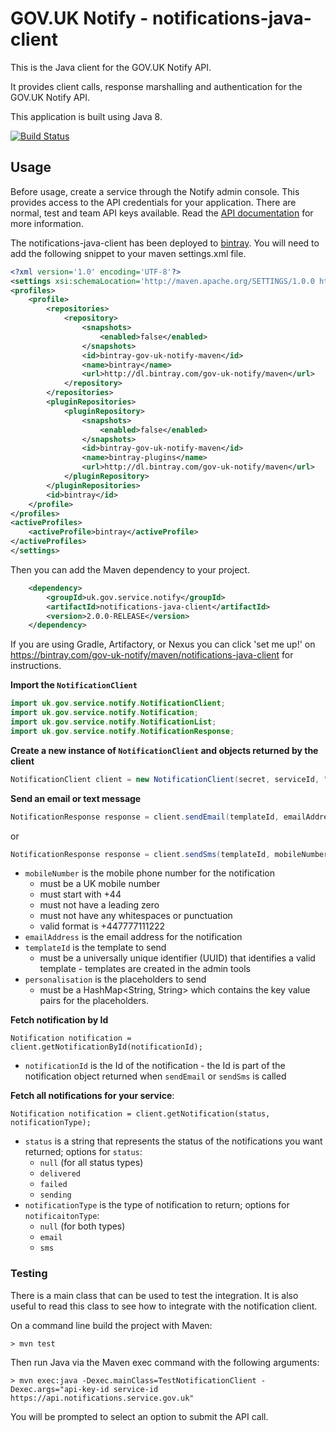 # GOV.UK Notify - notifications-java-client

This is the Java client for the GOV.UK Notify API.

It provides client calls, response marshalling and authentication for the GOV.UK Notify API.

This application is built using Java 8.

[![Build Status](https://travis-ci.org/alphagov/notifications-java-client.svg?branch=master)](https://travis-ci.org/alphagov/notifications-java-client)

## Usage

Before usage, create a service through the Notify admin console. This provides access to the API credentials for your application. There are normal, test and team API keys available.
Read the [API documentation](https://www.notifications.service.gov.uk/documentation) for more information.

The notifications-java-client has been deployed to [bintray](https://bintray.com). You will need to add the following snippet to your maven settings.xml file.
```xml
<?xml version='1.0' encoding='UTF-8'?>
<settings xsi:schemaLocation='http://maven.apache.org/SETTINGS/1.0.0 http://maven.apache.org/xsd/settings-1.0.0.xsd' xmlns='http://maven.apache.org/SETTINGS/1.0.0' xmlns:xsi='http://www.w3.org/2001/XMLSchema-instance'>
<profiles>
	<profile>
		<repositories>
			<repository>
				<snapshots>
					<enabled>false</enabled>
				</snapshots>
				<id>bintray-gov-uk-notify-maven</id>
				<name>bintray</name>
				<url>http://dl.bintray.com/gov-uk-notify/maven</url>
			</repository>
		</repositories>
		<pluginRepositories>
			<pluginRepository>
				<snapshots>
					<enabled>false</enabled>
				</snapshots>
				<id>bintray-gov-uk-notify-maven</id>
				<name>bintray-plugins</name>
				<url>http://dl.bintray.com/gov-uk-notify/maven</url>
			</pluginRepository>
		</pluginRepositories>
		<id>bintray</id>
	</profile>
</profiles>
<activeProfiles>
	<activeProfile>bintray</activeProfile>
</activeProfiles>
</settings>
```
Then you can add the Maven dependency to your project.
```xml
    <dependency>
        <groupId>uk.gov.service.notify</groupId>
        <artifactId>notifications-java-client</artifactId>
        <version>2.0.0-RELEASE</version>
    </dependency>

```
If you are using Gradle, Artifactory, or Nexus you can click 'set me up!' on https://bintray.com/gov-uk-notify/maven/notifications-java-client for instructions.

**Import the `NotificationClient`**

```java
import uk.gov.service.notify.NotificationClient;
import uk.gov.service.notify.Notification;
import uk.gov.service.notify.NotificationList;
import uk.gov.service.notify.NotificationResponse;
```

**Create a new instance of `NotificationClient` and objects returned by the client**

```java
NotificationClient client = new NotificationClient(secret, serviceId, "https://api.notifications.service.gov.uk");
```

**Send an email or text message**

```java
NotificationResponse response = client.sendEmail(templateId, emailAddress, personalisation);
```

or

```java
NotificationResponse response = client.sendSms(templateId, mobileNumber, personalisation);
```

* `mobileNumber` is the mobile phone number for the notification
    * must be a UK mobile number
    * must start with +44
    * must not have a leading zero
    * must not have any whitespaces or punctuation
    * valid format is +447777111222
* `emailAddress` is the email address for the notification
* `templateId` is the template to send
    * must be a universally unique identifier (UUID) that identifies a valid template  - templates are created in the admin tools
* `personalisation` is the placeholders to send 
    * must be a HashMap<String, String> which contains the key value pairs for the placeholders. 

**Fetch notification by Id**

`Notification notification = client.getNotificationById(notificationId);`

* `notificationId` is the Id of the notification - the Id is part of the notification object returned when `sendEmail` or `sendSms` is called
 
**Fetch all notifications for your service**:

`Notification notification = client.getNotification(status, notificationType);`

* `status` is a string that represents the status of the notifications you want returned; options for `status`:
    * `null` (for all status types)
    * `delivered` 
    * `failed`
    * `sending`
* `notificationType` is the type of notification to return; options for `notificaitonType`:
    * `null` (for both types)
    * `email` 
    * `sms`


### Testing

There is a main class that can be used to test the integration. It is also useful to read this class to see how to integrate with the notification client.

On a command line build the project with Maven:

`> mvn test`

Then run Java via the Maven exec command with the following arguments:

`> mvn exec:java -Dexec.mainClass=TestNotificationClient -Dexec.args="api-key-id service-id https://api.notifications.service.gov.uk"`

You will be prompted to select an option to submit the API call.

